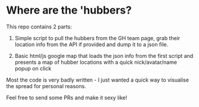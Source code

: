 Where are the 'hubbers?
=======================

This repo contains 2 parts:
1) Simple script to pull the hubbers from the GH team page,
grab their location info from the API if provided and
dump it to a json file.

2) Basic html/js google map that loads the json info from the
first script and presents a map of hubber locations with a quick
nick/avatar/name popup on click

Most the code is very badly written - I just wanted a quick way to visualise
the spread for personal reasons.

Feel free to send some PRs and make it sexy like!